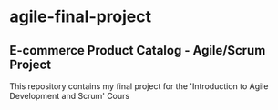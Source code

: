 # agile-final-project
## E-commerce Product Catalog - Agile/Scrum Project
This repository contains my final project for the 'Introduction to Agile Development and Scrum' Cours
